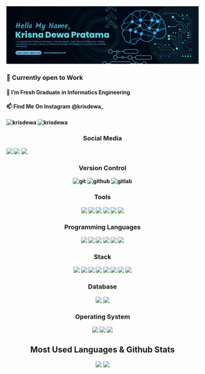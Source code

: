 <!-- ![banner](https://raw.githubusercontent.com/krisdewa/krisdewa/main/banner-sip.png) -->
<img src="https://raw.githubusercontent.com/krisdewa/krisdewa/main/banner-sip.png" alt="krisdewa" />
<h3><strong> 👋 Currently open to Work </h3>
<h4><strong> 🌱 I’m Fresh Graduate in Informatics Engineering </h4>
<h4><strong> 📫 Find Me On Instagram </strong>@krisdewa_ </h4>

<!-- Label Profile -->
<p> 
<img src="https://komarev.com/ghpvc/?username=krisdewa&label=Profile%20views&color=0e75b6&style=flat" alt="krisdewa" />
<img src="https://img.shields.io/youtube/channel/subscribers/UCcFXtJI7vNklL6XHSevgXZg?style=social" alt="krisdewa"></a>
</p>

<!-- Social Media -->
<h3 align="center"><strong>Social Media</strong></h3>
<p>
<a href="https://www.instagram.com/krisdewa_/?hl=id"><img src="https://img.shields.io/badge/Instagram-E4405F?style=for-the-badge&logo=instagram&logoColor=white"></a>
<a href="https://www.linkedin.com/in/krisna-dewa-pratama-9aa907153/"><img src="https://img.shields.io/badge/LinkedIn-0077B5?style=for-the-badge&logo=linkedin&logoColor=white"></a>
<a href="https://www.youtube.com/channel/UCcFXtJI7vNklL6XHSevgXZg"><img src="https://img.shields.io/badge/YouTube-FF0000?style=for-the-badge&logo=youtube&logoColor=white"></a>
</p>

<!-- Version Control -->
<h3 align="center"> <strong> Version Control </strong> </h3>
<p align="center">
<img src="https://img.shields.io/badge/Git-F05032?style=for-the-badge&logo=git&logoColor=white" alt="git">
<img src="https://img.shields.io/badge/GitHub-181717?style=for-the-badge&logo=github&logoColor=white" alt="github">
<img src="https://img.shields.io/badge/GitLab-FCA121?style=for-the-badge&logo=gitlab&logoColor=white" alt="gitlab">
</p>

<!-- Tools -->
<h3 align="center"> <strong> Tools </strong> </h3>
<p align="center">
<a href="#"><img src="https://img.shields.io/badge/Visual_Studio_Code-0078D4?style=for-the-badge&logo=visual%20studio%20code&logoColor=white"></a>
<a href="#"><img src="https://img.shields.io/badge/Android_Studio-3DDC84?style=for-the-badge&logo=android-studio&logoColor=white"></a>
<a href="#"><img src="https://img.shields.io/badge/IntelliJ_IDEA-000000.svg?style=for-the-badge&logo=intellij-idea&logoColor=white"></a>
<a href="#"><img src="https://img.shields.io/badge/CLion-000000?style=for-the-badge&logo=clion&logoColor=white"></a>
<a href="#"><img src="https://img.shields.io/badge/PyCharm-000000.svg?&style=for-the-badge&logo=PyCharm&logoColor=white"></a>
<a href="#"><img src="https://img.shields.io/badge/Colab-F9AB00?style=for-the-badge&logo=googlecolab&color=525252"></a>
</p>

<!-- Programming Languages -->
<h3 align="center"> <strong> Programming Languages </strong> </h3>
<p align="center">
<a href="#"><img src="https://img.shields.io/badge/HTML5-E34F26?style=for-the-badge&logo=html5&logoColor=white"></a>
<a href="#"><img src="https://img.shields.io/badge/CSS3-1572B6?style=for-the-badge&logo=css3&logoColor=white"></a>
<a href="#"><img src="https://img.shields.io/badge/JavaScript-F7DF1E?style=for-the-badge&logo=javascript&logoColor=black"></a>
<a href="#"><img src="https://img.shields.io/badge/PHP-777BB4?style=for-the-badge&logo=php&logoColor=white"></a>
<a href="#"><img src=" https://img.shields.io/badge/Python-3776AB?style=for-the-badge&logo=python&logoColor=white"></a>
<a href="#"><img src="https://img.shields.io/badge/C%2B%2B-00599C?style=for-the-badge&logo=c%2B%2B&logoColor=white"></a>
</p>

<!-- Stack -->
<h3 align="center"> <strong> Stack </strong> </h3>
<p align="center">
<a href="#"><img src="https://img.shields.io/badge/Laravel-FF2D20?style=for-the-badge&logo=laravel&logoColor=white"></a>
<a href="#"><img src="https://img.shields.io/badge/CodeIgniter-EE4623?style=for-the-badge&logo=codeigniter&logoColor=white"></a>
<a href="#"><img src="https://img.shields.io/badge/Node.js-43853D?style=for-the-badge&logo=node.js&logoColor=white"></a>
<a href="#"><img src="https://img.shields.io/badge/Express.js-404D59?style=for-the-badge"></a>
<a href="#"><img src="https://img.shields.io/badge/React-20232A?style=for-the-badge&logo=react&logoColor=61DAFB"></a>
<a href="#"><img src="https://img.shields.io/badge/Vue.js-35495E?style=for-the-badge&logo=vue.js&logoColor=4FC08D"></a>
<a href="#"><img src="https://img.shields.io/badge/Bootstrap-563D7C?style=for-the-badge&logo=bootstrap&logoColor=white"></a>
<a href="#"><img src="https://img.shields.io/badge/Tailwind_CSS-38B2AC?style=for-the-badge&logo=tailwind-css&logoColor=white"></a>
</p>

<!-- Database -->
<h3 align="center"> <strong> Database </strong> </h3>
<p align="center">
<a href="#"><img src="https://img.shields.io/badge/MySQL-00000F?style=for-the-badge&logo=mysql&logoColor=white"></a>
<a href="#"><img src="https://img.shields.io/badge/PostgreSQL-316192?style=for-the-badge&logo=postgresql&logoColor=white"></a>
</p>

<!-- Operating System -->
<h3 align="center"> <strong> Operating System </strong> </h3>
<p align="center">
<a href="#"><img src="https://img.shields.io/badge/Windows-0078D6?style=for-the-badge&logo=windows&logoColor=white"></a>
<a href="#"><img src="https://img.shields.io/badge/Linux-FCC624?style=for-the-badge&logo=linux&logoColor=black"></a>
<a href="#"><img src="https://img.shields.io/badge/Android-3DDC84?style=for-the-badge&logo=android&logoColor=white"></a>
</p>

<!-- GITHUB -->
<h2 align="center"> <strong> Most Used Languages & Github Stats </strong> </h2>
<p align="center">
<img src="https://github-readme-stats.vercel.app/api/top-langs/?username=krisdewa&theme=white-green">
<img src="https://github-readme-stats.vercel.app/api?username=krisdewa&show_icons=true&theme=radical">

</p>


